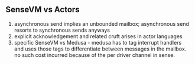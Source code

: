 ## SenseVM vs Actors

1. asynchronous send implies an unbounded mailbox; asynchronous send resorts to synchronous sends anyways
2. explicit acknowledgement and related cruft arises in actor languages
3. specific SenseVM vs Medusa - medusa has to tag interrupt handlers and uses those tags to differentiate between messages in the mailbox. no such cost incurred because of the per driver channel in sense.
